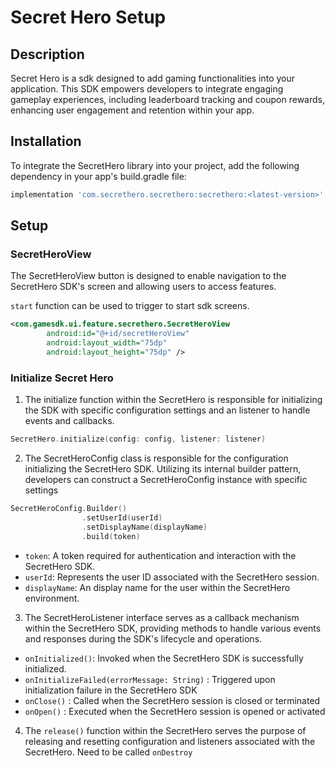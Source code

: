 # Secret Hero Setup

## Description

Secret Hero is a sdk designed to add gaming functionalities into your application. This SDK empowers developers to integrate engaging gameplay experiences, including leaderboard tracking and coupon rewards, enhancing user engagement and retention within your app.

## Installation

To integrate the SecretHero library into your project, add the following dependency in your app's build.gradle file:

```gradle
implementation 'com.secrethero.secrethero:secrethero:<latest-version>'
```

## Setup


### SecretHeroView

The SecretHeroView button is designed to enable navigation to the SecretHero SDK's screen and allowing users to access features.

`start` function can be used to trigger to start sdk screens.

```xml
<com.gamesdk.ui.feature.secrethero.SecretHeroView
        android:id="@+id/secretHeroView"
        android:layout_width="75dp"
        android:layout_height="75dp" />
```

### Initialize Secret Hero

1. The initialize function within the SecretHero is responsible for initializing the SDK with specific configuration settings and an listener to handle events and callbacks.

```kotlin
SecretHero.initialize(config: config, listener: listener)
```

2. The SecretHeroConfig class is responsible for the configuration initializing the SecretHero SDK. Utilizing its internal builder pattern, developers can construct a SecretHeroConfig instance with specific settings

```kotlin
SecretHeroConfig.Builder()
                .setUserId(userId)
                .setDisplayName(displayName)
                .build(token)
```

* `token`: A token required for authentication and interaction with the SecretHero SDK.
* `userId`: Represents the user ID associated with the SecretHero session.
* `displayName`: An display name for the user within the SecretHero environment.

3. The SecretHeroListener interface serves as a callback mechanism within the SecretHero SDK, providing methods to handle various events and responses during the SDK's lifecycle and operations.

* `onInitialized()`: Invoked when the SecretHero SDK is successfully initialized.
* `onInitializeFailed(errorMessage: String)` : Triggered upon initialization failure in the SecretHero SDK
* `onClose()` : Called when the SecretHero session is closed or terminated
* `onOpen()` : Executed when the SecretHero session is opened or activated

4. The `release()` function within the SecretHero serves the purpose of releasing and resetting configuration and listeners associated with the SecretHero. Need to be called `onDestroy`
